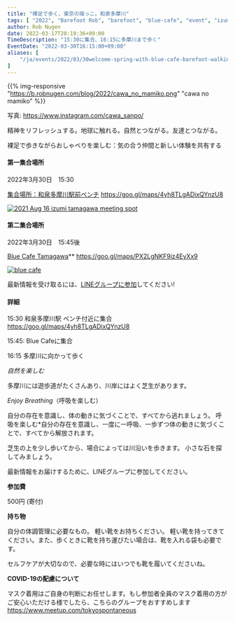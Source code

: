 ```yaml
---
title: "裸足で歩く、東京の端っこ。和泉多摩川"
tags: [ "2022", "Barefoot Rob", "barefoot", "blue-cafe", "event", "izumi-tamagawa", "march", "riverside", "spring", "tamagawa", "walk", "はだし", "多摩川", "裸足のロブ" ]
author: Rob Nugen
date: 2022-03-17T20:19:36+09:00
TimeDescription: "15:30に集合、16:15に多摩川まで歩く"
EventDate: "2022-03-30T16:15:00+09:00"
aliases: [
    "/ja/events/2022/03/30welcome-spring-with-blue-cafe-barefoot-walking-event-near-izumi-tamagawa",
]
---
```


{{% img-responsive "https://b.robnugen.com/blog/2022/cawa_no_mamiko.png" "cawa no mamiko" %}}

<div class="note">写真:
<a href="https://www.instagram.com/cawa_sanpo/">https://www.instagram.com/cawa_sanpo/</a>
</div>

精神をリフレッシュする。地球に触れる。自然とつながる。友達とつながる。

裸足で歩きながらおしゃべりを楽しむ：気の合う仲間と新しい体験を共有する

#### 第一集合場所

2022年3月30日　15:30

[集合場所：和泉多摩川駅前ベンチ](https://goo.gl/maps/4yh8TLgADixQYnzU8)
https://goo.gl/maps/4yh8TLgADixQYnzU8

[![2021 Aug 16 izumi tamagawa meeting spot](//b.robnugen.com/blog/2021/thumbs/2021_aug_16_izumi_tamagawa_meeting_spot.png)](//b.robnugen.com/blog/2021/2021_aug_16_izumi_tamagawa_meeting_spot.png)

#### 第二集合場所

2022年3月30日　15:45後

[Blue Cafe Tamagawa](https://blue-tamagawa.jp/#section2)**
https://goo.gl/maps/PX2LgNKF9iz4EyXx9

[![blue cafe](//b.robnugen.com/blog/2022/thumbs/blue_cafe.jpg)](//b.robnugen.com/blog/2022/blue_cafe.jpg)

最新情報を受け取るには、[LINEグループに参加](/contact/)してください!

#### 詳細

15:30 和泉多摩川駅 ベンチ付近に集合 https://goo.gl/maps/4yh8TLgADixQYnzU8

15:45: Blue Cafeに集合

16:15 多摩川に向かって歩く

*自然を楽しむ*

多摩川には遊歩道がたくさんあり、川岸にはよく芝生があります。

*Enjoy Breathing*（呼吸を楽しむ）

自分の存在を意識し、体の動きに気づくことで、すべてから逃れましょう。
呼吸を楽しむ*自分の存在を意識し、一度に一呼吸、一歩ずつ体の動きに気づくことで、すべてから解放されます。

芝生の上を少し歩いてから、場合によっては川沿いを歩きます。 小さな石を探してみましょう。

最新情報をお届けするために、LINEグループに参加してください。

**参加費**

500円 (寄付)

**持ち物**

自分の体調管理に必要なもの。 軽い靴をお持ちください。
軽い靴を持ってきてください。また、歩くときに靴を持ち運びたい場合は、靴を入れる袋も必要です。

セルフケアが大切なので、必要な時にはいつでも靴を履いてくださいね。

**COVID-19の配慮について**

マスク着用はご自身の判断にお任せします。もし参加者全員のマスク着用の方がご安心いただける様でしたら、こちらのグループをおすすめします
https://www.meetup.com/tokyospontaneous
